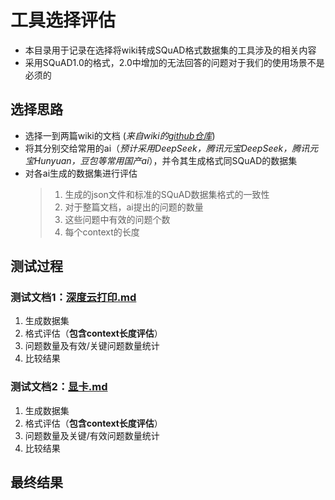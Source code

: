 # 工具选择评估
* 本目录用于记录在选择将wiki转成SQuAD格式数据集的工具涉及的相关内容
* 采用SQuAD1.0的格式，2.0中增加的无法回答的问题对于我们的使用场景不是必须的


## 选择思路
* 选择一到两篇wiki的文档 (*来自wiki的[github仓库](https://github.com/linuxdeepin/wiki.deepin.org)*)
* 将其分别交给常用的ai（*预计采用DeepSeek，腾讯元宝DeepSeek，腾讯元宝Hunyuan，豆包等常用国产ai*），并令其生成格式同SQuAD的数据集
* 对各ai生成的数据集进行评估
  > 1. 生成的json文件和标准的SQuAD数据集格式的一致性
  > 2. 对于整篇文档，ai提出的问题的数量
  > 3. 这些问题中有效的问题个数
  > 4. 每个context的长度

## 测试过程
### 测试文档1：[深度云打印.md](01_软件wiki/00_GUI软件/01_deepin开发的软件/深度云打印.md)
1. 生成数据集
2. 格式评估（**包含context长度评估**）
3. 问题数量及有效/关键问题数量统计
4. 比较结果

### 测试文档2：[显卡.md](02_硬件wiki/00_硬件知识/05_显卡/显卡.md)
1. 生成数据集
2. 格式评估（**包含context长度评估**）
3. 问题数量及关键/有效问题数量统计
4. 比较结果
   
## 最终结果
